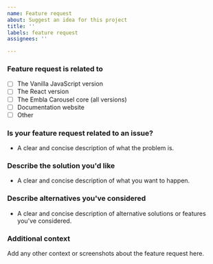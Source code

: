 ```yaml
---
name: Feature request
about: Suggest an idea for this project
title: ''
labels: feature request
assignees: ''

---
```


### Feature request is related to
- [ ] The Vanilla JavaScript version
- [ ] The React version
- [ ] The Embla Carousel core (all versions)
- [ ] Documentation website
- [ ] Other

###  Is your feature request related to an issue?
- A clear and concise description of what the problem is.

###  Describe the solution you'd like
- A clear and concise description of what you want to happen.

### Describe alternatives you've considered
- A clear and concise description of alternative solutions or features you've considered.

### Additional context
Add any other context or screenshots about the feature request here.

